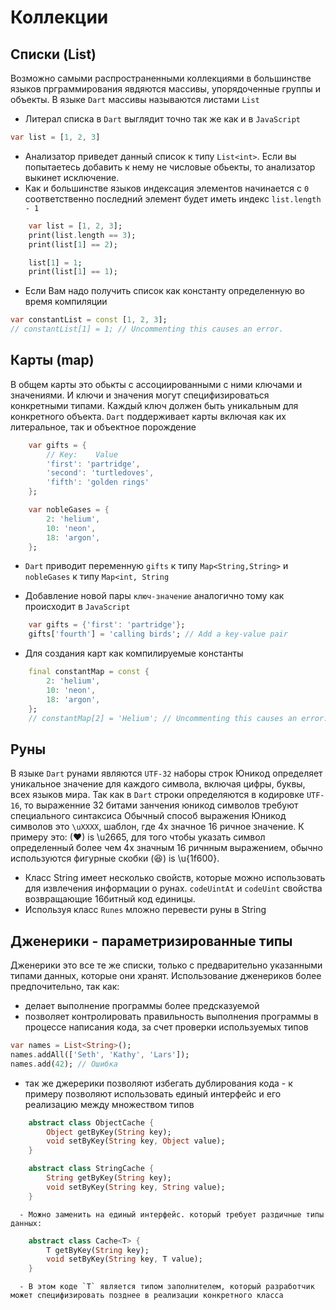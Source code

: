 # Коллекции

## Списки (List)

Возможно самыми распространенными коллекциями в большинстве языков прграммирования явдяются массивы, упорядоченные группы и объекты. В языке `Dart` массивы называются листами `List`

- Литерал списка в `Dart` выглядит точно так же как и в `JavaScript`

```dart
var list = [1, 2, 3]
```

- Анализатор приведет данный список к типу `List<int>`. Если вы попытаетесь добавить к нему не числовые обьекты, то анализатор выкинет исключение.
- Как и большинстве языков индексация элементов начинается с `0` соответственно последний элемент будет иметь индекс `list.length - 1`

```dart
    var list = [1, 2, 3];
    print(list.length == 3);
    print(list[1] == 2);

    list[1] = 1;
    print(list[1] == 1);
```

- Если Вам надо получить список как константу определенную во время компиляции

```dart
var constantList = const [1, 2, 3];
// constantList[1] = 1; // Uncommenting this causes an error.
```

## Карты (map)

В общем карты это обькты с ассоциированными с ними ключами и значениями. И ключи и значения могут специфизироваться конкретными типами. Каждый ключ должен быть уникальным для конкретного объекта. `Dart` поддерживает карты включая как их литеральное, так и объектное порождение

```dart
    var gifts = {
        // Key:    Value
        'first': 'partridge',
        'second': 'turtledoves',
        'fifth': 'golden rings'
    };

    var nobleGases = {
        2: 'helium',
        10: 'neon',
        18: 'argon',
    };
```

- `Dart` приводит переменную `gifts` к типу `Map<String,String>` и `nobleGases` к типу `Map<int, String`

- Добавление новой пары `ключ-значение` аналогично тому как происходит в `JavaScript`

```dart
    var gifts = {'first': 'partridge'};
    gifts['fourth'] = 'calling birds'; // Add a key-value pair
```

- Для создания карт как компилируемые константы

```dart
    final constantMap = const {
        2: 'helium',
        10: 'neon',
        18: 'argon',
    };
    // constantMap[2] = 'Helium'; // Uncommenting this causes an error.
```

## Руны

В языке `Dart` рунами являются `UTF-32` наборы строк
Юникод определяет уникальное значение для каждого символа, включая цифры, буквы, всех языков мира. Так как в `Dart` строки определяются в кодировке `UTF-16`, то выраженние 32 битами занчения юникод символов требуют специального синтаксиса
Обычный способ выражения Юникод символов это `\uXXXX`, шаблон, где 4х значное 16 ричное значение. К примеру это: (♥) is \u2665, для того чтобы указать символ определенный более чем 4х значным 16 ричнным выражением, обычно используются фигурные скобки (😆) is \u{1f600}.

- Класс String имеет несколько свойств, которые можно использовать для извлечения информации о рунах. `codeUintAt` и `codeUint` свойства возвращающие 16битный код единицы.
- Используя класс `Runes` мложно перевести руны в String

## Дженерики - параметризированные типы

Дженерики это все те же списки, только с предварительно указанными типами данных, которые они хранят. Использование дженериков более предпочительно, так как:

- делает выполнение программы более предсказуемой
- позволяет контролировать правильность выполнения программы в процессе написания кода, за счет проверки используемых типов

```dart
var names = List<String>();
names.addAll(['Seth', 'Kathy', 'Lars']);
names.add(42); // Ошибка
```

- так же джерерики позволяют избегать дублирования кода - к примеру позволяют использовать единый интерфейс и его реализацию между множеством типов

```dart
    abstract class ObjectCache {
        Object getByKey(String key);
        void setByKey(String key, Object value);
    }

    abstract class StringCache {
        String getByKey(String key);
        void setByKey(String key, String value);
    }
```
      - Можно заменить на единый интерфейс. который требует раздичные типы данных:

```dart
    abstract class Cache<T> {
        T getByKey(String key);
        void setByKey(String key, T value);
    }
```
      - В этом коде `T` является типом заполнителем, который разработчик может специфизировать позднее в реализации конкретного класса
